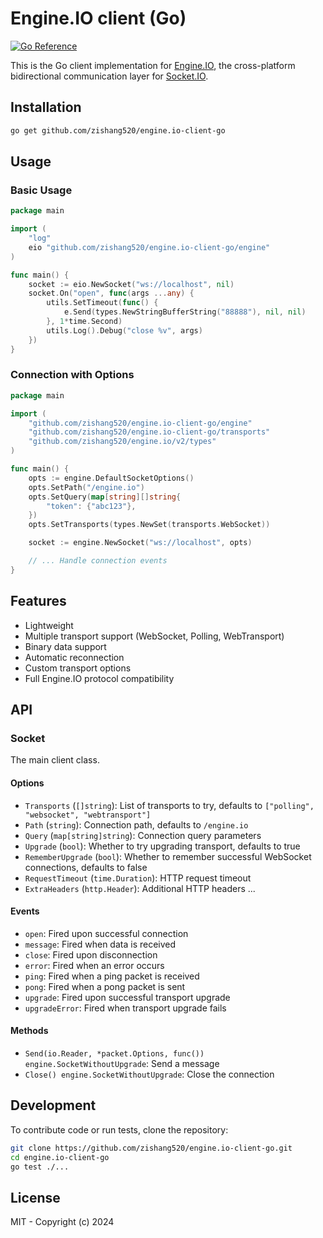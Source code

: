 # Engine.IO client (Go)

[![Go Reference](https://pkg.go.dev/badge/github.com/zishang520/engine.io-client-go.svg)](https://pkg.go.dev/github.com/zishang520/engine.io-client-go)

This is the Go client implementation for [Engine.IO](http://github.com/zishang520/engine.io), the cross-platform bidirectional communication layer for [Socket.IO](http://github.com/zishang520/socket.io).

## Installation

```bash
go get github.com/zishang520/engine.io-client-go
```

## Usage

### Basic Usage

```go
package main

import (
    "log"
    eio "github.com/zishang520/engine.io-client-go/engine"
)

func main() {
    socket := eio.NewSocket("ws://localhost", nil)
    socket.On("open", func(args ...any) {
        utils.SetTimeout(func() {
            e.Send(types.NewStringBufferString("88888"), nil, nil)
        }, 1*time.Second)
        utils.Log().Debug("close %v", args)
    })
}
```

### Connection with Options

```go
package main

import (
    "github.com/zishang520/engine.io-client-go/engine"
    "github.com/zishang520/engine.io-client-go/transports"
    "github.com/zishang520/engine.io/v2/types"
)

func main() {
    opts := engine.DefaultSocketOptions()
    opts.SetPath("/engine.io")
    opts.SetQuery(map[string][]string{
        "token": {"abc123"},
    })
    opts.SetTransports(types.NewSet(transports.WebSocket))

    socket := engine.NewSocket("ws://localhost", opts)

    // ... Handle connection events
}
```

## Features

- Lightweight
- Multiple transport support (WebSocket, Polling, WebTransport)
- Binary data support
- Automatic reconnection
- Custom transport options
- Full Engine.IO protocol compatibility

## API

### Socket

The main client class.

#### Options

- `Transports` (`[]string`): List of transports to try, defaults to `["polling", "websocket", "webtransport"]`
- `Path` (`string`): Connection path, defaults to `/engine.io`
- `Query` (`map[string]string`): Connection query parameters
- `Upgrade` (`bool`): Whether to try upgrading transport, defaults to true
- `RememberUpgrade` (`bool`): Whether to remember successful WebSocket connections, defaults to false
- `RequestTimeout` (`time.Duration`): HTTP request timeout
- `ExtraHeaders` (`http.Header`): Additional HTTP headers
...

#### Events

- `open`: Fired upon successful connection
- `message`: Fired when data is received
- `close`: Fired upon disconnection
- `error`: Fired when an error occurs
- `ping`: Fired when a ping packet is received
- `pong`: Fired when a pong packet is sent
- `upgrade`: Fired upon successful transport upgrade
- `upgradeError`: Fired when transport upgrade fails

#### Methods

- `Send(io.Reader, *packet.Options, func()) engine.SocketWithoutUpgrade`: Send a message
- `Close() engine.SocketWithoutUpgrade`: Close the connection

## Development

To contribute code or run tests, clone the repository:

```bash
git clone https://github.com/zishang520/engine.io-client-go.git
cd engine.io-client-go
go test ./...
```

## License

MIT - Copyright (c) 2024
